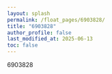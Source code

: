 ```yaml
---
layout: splash
permalink: /float_pages/6903828/
title: "6903828"
author_profile: false
last_modified_at: 2025-06-13
toc: false
---
```

 
6903828
